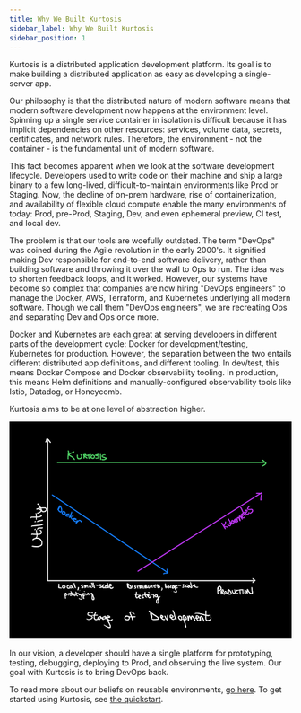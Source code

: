 ```yaml
---
title: Why We Built Kurtosis
sidebar_label: Why We Built Kurtosis
sidebar_position: 1
---
```


Kurtosis is a distributed application development platform. Its goal is to make building a distributed application as easy as developing a single-server app.

Our philosophy is that the distributed nature of modern software means that modern software development now happens at the environment level. Spinning up a single service container in isolation is difficult because it has implicit dependencies on other resources: services, volume data, secrets, certificates, and network rules. Therefore, the environment - not the container - is the fundamental unit of modern software.

This fact becomes apparent when we look at the software development lifecycle. Developers used to write code on their machine and ship a large binary to a few long-lived, difficult-to-maintain environments like Prod or Staging. Now, the decline of on-prem hardware, rise of containerization, and availability of flexible cloud compute enable the many environments of today: Prod, pre-Prod, Staging, Dev, and even ephemeral preview, CI test, and local dev.

The problem is that our tools are woefully outdated. The term "DevOps" was coined during the Agile revolution in the early 2000's. It signified making Dev responsible for end-to-end software delivery, rather than building software and throwing it over the wall to Ops to run. The idea was to shorten feedback loops, and it worked. However, our systems have become so complex that companies are now hiring "DevOps engineers" to manage the Docker, AWS, Terraform, and Kubernetes underlying all modern software. Though we call them "DevOps engineers", we are recreating Ops and separating Dev and Ops once more. 

Docker and Kubernetes are each great at serving developers in different parts of the development cycle: Docker for development/testing, Kubernetes for production. However, the separation between the two entails different distributed app definitions, and different tooling. In dev/test, this means Docker Compose and Docker observability tooling. In production, this means Helm definitions and manually-configured observability tools like Istio, Datadog, or Honeycomb.

Kurtosis aims to be at one level of abstraction higher. 

![Why Kurtosis](../../static/img/home/kurtosis-utility.png)

In our vision, a developer should have a single platform for prototyping, testing, debugging, deploying to Prod, and observing the live system. Our goal with Kurtosis is to bring DevOps back.

To read more about our beliefs on reusable environments, [go here][reusable-environment-definitions]. To get started using Kurtosis, see [the quickstart][quickstart].

[reusable-environment-definitions]: ./reusable-environment-definitions.md
[quickstart]: ../quickstart.md

